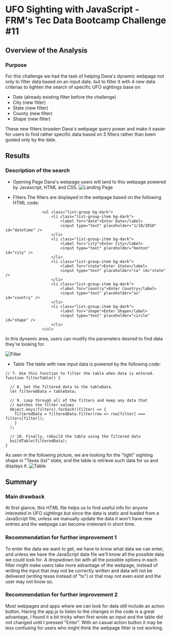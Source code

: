 # UFO Sighting with JavaScript - FRM's Tec Data Bootcamp Challenge #11

## Overview of the Analysis
### Purpose
For this challenge we had the task of helping Dana's dynamic webpage not only to filter data based on an input date, but to filter it with 4 new data criterias to tighten the search of specific UFO sightings base on:
- Date (already existing filter before the challenge)
- City (new filter)
- State (new filter)
- County (new filter)
- Shape (new filter)

These new filters broaden Dana's webpage query power and make it easier for users to find rather specific data based on 5 filters rather than been guided only by the date.

## Results
### Description of the search
- Opening Page
Dana's webpage users will land to this webpage powered by Javascript, HTML and CSS.
![Landing Page](https://user-images.githubusercontent.com/96660344/169660232-fe57ba75-f964-4dee-9602-f317bfb72ecd.png)

- Filters
The filters are displayed in the webpage based on the following HTML code:
```
                <ul class="list-group bg-dark">
                    <li class="list-group-item bg-dark">
                        <label for="date">Enter Date</label>
                        <input type="text" placeholder="1/10/2010" id="datetime" />
                    </li>
                    <li class="list-group-item bg-dark">
                        <label for="city">Enter City</label>
                        <input type="text" placeholder="benton" id="city" />
                    </li>
                    <li class="list-group-item bg-dark">
                        <label for="state">Enter State</label>
                        <input type="text" placeholder="ca" id="state" />
                    </li>
                    <li class="list-group-item bg-dark">
                        <label for="country">Enter Country</label>
                        <input type="text" placeholder="us" id="country" />
                    </li>
                    <li class="list-group-item bg-dark">
                        <label for="shape">Enter Shape</label>
                        <input type="text" placeholder="circle" id="shape" />
                    </li>
                </ul>
```
In this dynamic area, users can modify the parameters desired to find data they're looking for.

![Filter](https://user-images.githubusercontent.com/96660344/169660342-bd63e919-514d-4932-b964-2193e1a75c50.png)

- Table
The table with new input data is powered by the following code:
```
// 7. Use this function to filter the table when data is entered.
function filterTable() {

  // 8. Set the filtered data to the tableData.
  let filteredData = tableData;

  // 9. Loop through all of the filters and keep any data that
  // matches the filter values
  Object.keys(filters).forEach((filter) => {
    filteredData = filteredData.filter(row => row[filter] === filters[filter]);
    }
  );
  
  // 10. Finally, rebuild the table using the filtered data
  buildTable(filteredData);
}
```
As seen in the following picture, we are looking for the "light" sighting shape in "Texas (tx)" state, and the table is retrieve such data for us and displays it.
![Table](https://user-images.githubusercontent.com/96660344/169660463-6180af38-0f68-4bfb-89a0-dccf51cb345e.png)

## Summary
### Main drawback
At first glance, this HTML file helps us to find useful info for anyone interested in UFO sightings but since the data is static and loaded from a JavaScript file, unless we manually update the data it won't have new entries and the webpage can become irrelevant in short time.

### Recommendation for further improvement 1
To enter the data we want to get, we have to know what data we can enter, and unless we have the JavaScript data file we'll know all the possible data we could look for. A dropwdown list with all the possible options in each filter might make users take more advantage of the webpage, instead of writing the input that may not be correctly written and data will not be delivered (writing texas instead of "tx") or that may not even exist and the user may not know so.

### Recommendation for further improvement 2
Most webpages and apps where we can look for data still include an action button. Having the app.js to listen to the changes in the code is a great advantage, I found it a bit tricky when first wrote an input and the table did not changed until I pressed "Enter". With an casual action button it may be less confusing for users who might think the webpage filter is not working.
